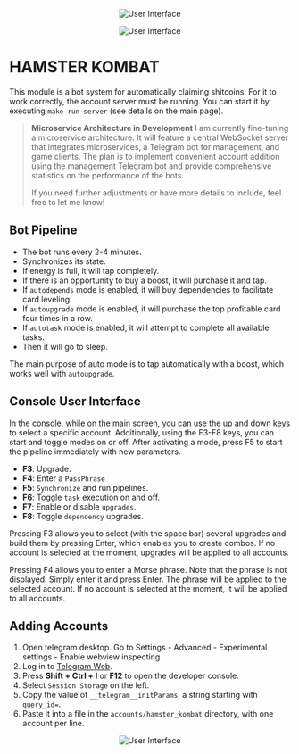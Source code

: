 <p align="center">
  <img src="https://github.com/9ft6/hamster_farm/raw/media/pics/cui.png" alt="User Interface">
</p>

<p align="center">
  <img src="https://github.com/9ft6/hamster_farm/raw/media/pics/combo.png" alt="User Interface">
</p>

# HAMSTER KOMBAT

This module is a bot system for automatically claiming shitcoins.
For it to work correctly, the account server must be running.
You can start it by executing `make run-server` (see details on the main page).


> **Microservice Architecture in Development**
> I am currently fine-tuning a microservice architecture. It will feature a central WebSocket server that integrates microservices, a Telegram bot for management, and game clients. The plan is to implement convenient account addition using the management Telegram bot and provide comprehensive statistics on the performance of the bots.
> 
> If you need further adjustments or have more details to include, feel free to let me know!








## Bot Pipeline

- The bot runs every 2-4 minutes.
- Synchronizes its state.
- If energy is full, it will tap completely.
- If there is an opportunity to buy a boost, it will purchase it and tap.
- If `autodepends` mode is enabled, it will buy dependencies to facilitate card leveling.
- If `autoupgrade` mode is enabled, it will purchase the top profitable card four times in a row.
- If `autotask` mode is enabled, it will attempt to complete all available tasks.
- Then it will go to sleep.

The main purpose of auto mode is to tap automatically with a boost, which works well with `autoupgrade`.

## Console User Interface

In the console, while on the main screen, you can use the up and down keys to select a specific account. Additionally, using the F3-F8 keys, you can start and toggle modes on or off. After activating a mode, press F5 to start the pipeline immediately with new parameters.

- **F3**: Upgrade.
- **F4**: Enter a `PassPhrase`
- **F5**: `Synchronize` and run pipelines.
- **F6**: Toggle `task` execution on and off.
- **F7**: Enable or disable `upgrades`.
- **F8**: Toggle `dependency` upgrades.

Pressing F3 allows you to select (with the space bar) several upgrades and build them by pressing Enter, which enables you to create combos. If no account is selected at the moment, upgrades will be applied to all accounts.

Pressing F4 allows you to enter a Morse phrase. Note that the phrase is not displayed. Simply enter it and press Enter. The phrase will be applied to the selected account. If no account is selected at the moment, it will be applied to all accounts.

## Adding Accounts

1. Open telegram desktop. Go to Settings - Advanced - Experimental settings - Enable webview inspecting
2. Log in to [Telegram Web](https://web.telegram.org/).
3. Press **Shift + Ctrl + I** or **F12** to open the developer console.
4. Select `Session Storage` on the left.
5. Copy the value of `__telegram__initParams`, a string starting with `query_id=`.
6. Paste it into a file in the `accounts/hamster_kombat` directory, with one account per line.

<p align="center">
  <img src="https://github.com/9ft6/hamster_farm/raw/media/pics/hamster_debugger.png" alt="User Interface">
</p>
